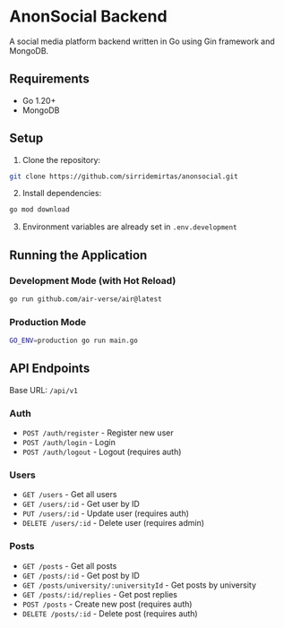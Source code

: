 # AnonSocial Backend

A social media platform backend written in Go using Gin framework and MongoDB.

## Requirements

- Go 1.20+
- MongoDB

## Setup

1. Clone the repository:

```bash
git clone https://github.com/sirridemirtas/anonsocial.git
```

2. Install dependencies:

```bash
go mod download
```

3. Environment variables are already set in `.env.development`

## Running the Application

### Development Mode (with Hot Reload)

```bash
go run github.com/air-verse/air@latest
```

### Production Mode

```bash
GO_ENV=production go run main.go
```

## API Endpoints

Base URL: `/api/v1`

### Auth

- `POST /auth/register` - Register new user
- `POST /auth/login` - Login
- `POST /auth/logout` - Logout (requires auth)

### Users

- `GET /users` - Get all users
- `GET /users/:id` - Get user by ID
- `PUT /users/:id` - Update user (requires auth)
- `DELETE /users/:id` - Delete user (requires admin)

### Posts

- `GET /posts` - Get all posts
- `GET /posts/:id` - Get post by ID
- `GET /posts/university/:universityId` - Get posts by university
- `GET /posts/:id/replies` - Get post replies
- `POST /posts` - Create new post (requires auth)
- `DELETE /posts/:id` - Delete post (requires auth)
